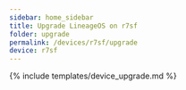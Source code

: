 ```yaml
---
sidebar: home_sidebar
title: Upgrade LineageOS on r7sf
folder: upgrade
permalink: /devices/r7sf/upgrade
device: r7sf
---
```

{% include templates/device_upgrade.md %}
